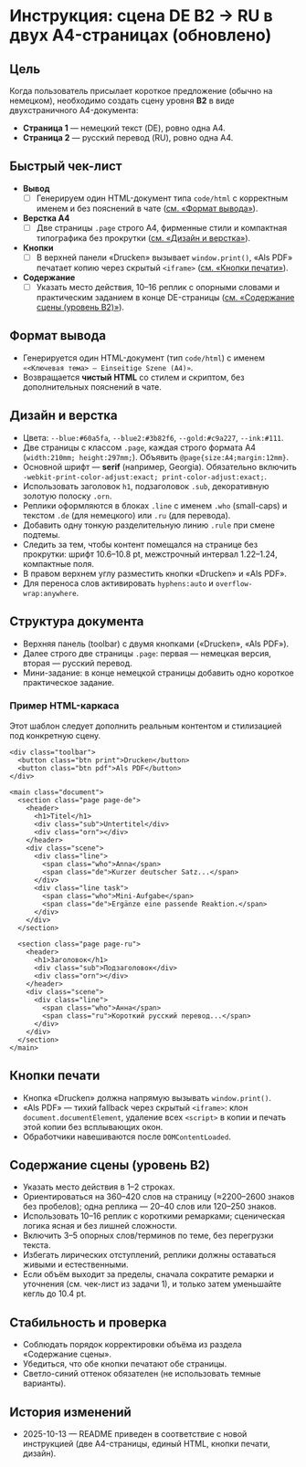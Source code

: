 # Инструкция: сцена **DE B2 → RU** в двух A4-страницах (обновлено)

## Цель
Когда пользователь присылает короткое предложение (обычно на немецком), необходимо создать сцену уровня **B2** в виде двухстраничного A4-документа:
- **Страница 1** — немецкий текст (DE), ровно одна A4.
- **Страница 2** — русский перевод (RU), ровно одна A4.

## Быстрый чек-лист
- **Вывод**
  - [ ] Генерируем один HTML-документ типа `code/html` с корректным именем и без пояснений в чате ([см. «Формат вывода»](#формат-вывода)).
- **Верстка A4**
  - [ ] Две страницы `.page` строго A4, фирменные стили и компактная типографика без прокрутки ([см. «Дизайн и верстка»](#дизайн-и-верстка)).
- **Кнопки**
  - [ ] В верхней панели «Drucken» вызывает `window.print()`, «Als PDF» печатает копию через скрытый `<iframe>` ([см. «Кнопки печати»](#кнопки-печати)).
- **Содержание**
  - [ ] Указать место действия, 10–16 реплик с опорными словами и практическим заданием в конце DE-страницы ([см. «Содержание сцены (уровень B2)»](#содержание-сцены-уровень-b2)).

## Формат вывода
- Генерируется один HTML-документ (тип `code/html`) с именем `«<Ключевая тема> — Einseitige Szene (A4)»`.
- Возвращается **чистый HTML** со стилем и скриптом, без дополнительных пояснений в чате.

## Дизайн и верстка
- Цвета: `--blue:#60a5fa`, `--blue2:#3b82f6`, `--gold:#c9a227`, `--ink:#111`.
- Две страницы с классом `.page`, каждая строго формата A4 (`width:210mm; height:297mm;`). Объявить `@page{size:A4;margin:12mm}`.
- Основной шрифт — **serif** (например, Georgia). Обязательно включить `-webkit-print-color-adjust:exact; print-color-adjust:exact;`.
- Использовать заголовок `h1`, подзаголовок `.sub`, декоративную золотую полоску `.orn`.
- Реплики оформляются в блоках `.line` с именем `.who` (small-caps) и текстом `.de` (для немецкого) или `.ru` (для перевода).
- Добавить одну тонкую разделительную линию `.rule` при смене подтемы.
- Следить за тем, чтобы контент помещался на странице без прокрутки: шрифт 10.6–10.8 pt, межстрочный интервал 1.22–1.24, компактные поля.
- В правом верхнем углу разместить кнопки «Drucken» и «Als PDF».
- Для переноса слов активировать `hyphens:auto` и `overflow-wrap:anywhere`.

## Структура документа
- Верхняя панель (toolbar) с двумя кнопками («Drucken», «Als PDF»).
- Далее строго две страницы `.page`: первая — немецкая версия, вторая — русский перевод.
- Мини-задание: в конце немецкой страницы добавить одно короткое практическое задание.

### Пример HTML-каркаса
Этот шаблон следует дополнить реальным контентом и стилизацией под конкретную сцену.

<pre><code>&lt;div class="toolbar"&gt;
  &lt;button class="btn print"&gt;Drucken&lt;/button&gt;
  &lt;button class="btn pdf"&gt;Als PDF&lt;/button&gt;
&lt;/div&gt;

&lt;main class="document"&gt;
  &lt;section class="page page-de"&gt;
    &lt;header&gt;
      &lt;h1&gt;Titel&lt;/h1&gt;
      &lt;div class="sub"&gt;Untertitel&lt;/div&gt;
      &lt;div class="orn"&gt;&lt;/div&gt;
    &lt;/header&gt;
    &lt;div class="scene"&gt;
      &lt;div class="line"&gt;
        &lt;span class="who"&gt;Anna&lt;/span&gt;
        &lt;span class="de"&gt;Kurzer deutscher Satz...&lt;/span&gt;
      &lt;/div&gt;
      &lt;div class="line task"&gt;
        &lt;span class="who"&gt;Mini-Aufgabe&lt;/span&gt;
        &lt;span class="de"&gt;Ergänze eine passende Reaktion.&lt;/span&gt;
      &lt;/div&gt;
    &lt;/div&gt;
  &lt;/section&gt;

  &lt;section class="page page-ru"&gt;
    &lt;header&gt;
      &lt;h1&gt;Заголовок&lt;/h1&gt;
      &lt;div class="sub"&gt;Подзаголовок&lt;/div&gt;
      &lt;div class="orn"&gt;&lt;/div&gt;
    &lt;/header&gt;
    &lt;div class="scene"&gt;
      &lt;div class="line"&gt;
        &lt;span class="who"&gt;Анна&lt;/span&gt;
        &lt;span class="ru"&gt;Короткий русский перевод...&lt;/span&gt;
      &lt;/div&gt;
    &lt;/div&gt;
  &lt;/section&gt;
&lt;/main&gt;
</code></pre>

## Кнопки печати
- Кнопка «Drucken» должна напрямую вызывать `window.print()`.
- «Als PDF» — тихий fallback через скрытый `<iframe>`: клон `document.documentElement`, удаление всех `<script>` в копии и печать этой копии без всплывающих окон.
- Обработчики навешиваются после `DOMContentLoaded`.

## Содержание сцены (уровень B2)
- Указать место действия в 1–2 строках.
- Ориентироваться на 360–420 слов на страницу (≈2200–2600 знаков без пробелов); одна реплика — 20–40 слов или 120–250 знаков.
- Использовать 10–16 реплик с короткими ремарками; сценическая логика ясная и без лишней сложности.
- Включить 3–5 опорных слов/терминов по теме, без перегрузки текста.
- Избегать лирических отступлений, реплики должны оставаться живыми и естественными.
- Если объём выходит за пределы, сначала сократите ремарки и уточнения (см. чек-лист из задачи 1), и только затем уменьшайте кегль до 10.4 pt.

## Стабильность и проверка
- Соблюдать порядок корректировки объёма из раздела «Содержание сцены».
- Убедиться, что обе кнопки печатают обе страницы.
- Светло-синий оттенок обязателен (не использовать темные варианты).

## История изменений
- 2025-10-13 — README приведен в соответствие с новой инструкцией (две A4-страницы, единый HTML, кнопки печати, дизайн).
